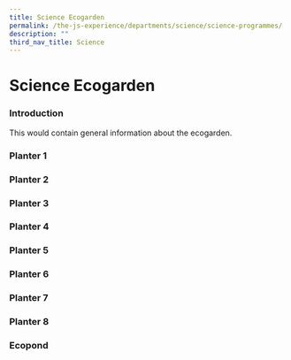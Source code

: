 ```yaml
---
title: Science Ecogarden
permalink: /the-js-experience/departments/science/science-programmes/
description: ""
third_nav_title: Science
---
```

# **Science Ecogarden**

### Introduction

This would contain general information about the ecogarden.

### Planter 1

### Planter 2

### Planter 3

### Planter 4

### Planter 5

### Planter 6

### Planter 7 

### Planter 8

### Ecopond

